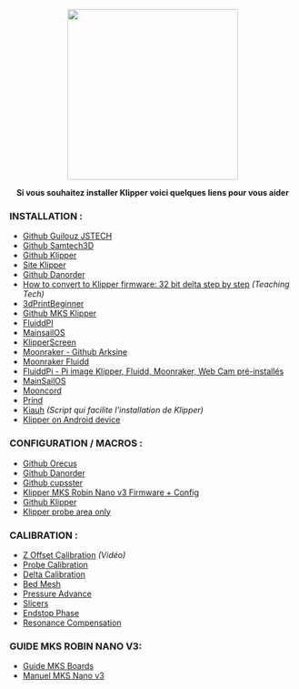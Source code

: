 <p align="center">  
  <img src="https://user-images.githubusercontent.com/62854582/165336191-0ab57463-6fc6-4fad-8408-ae8a53b843ed.png" width="300"/>  
</p>

<p align="center">
  <b>Si vous souhaitez installer Klipper voici quelques liens pour vous aider</b>
  </p>
  
### INSTALLATION :

- [Github Guilouz JSTECH]([https://github.com/Guilouz/Klipper-Flsun-Super-Racer](https://guilouz.github.io/Klipper-Flsun-Super-Racer/))
- [Github Samtech3D](https://github.com/Samtech3D/FLSUN-SR-Klipper-Klipper-Screen-Neopixel-Theme?fs=e&s=cl)
- [Github Klipper](https://github.com/Klipper3d/klipper)
- [Site Klipper](https://www.klipper3d.org/)
- [Github Danorder](https://github.com/danorder/Flsun-super-racer-Full-klipper-config-)
- [How to convert to Klipper firmware: 32 bit delta step by step](https://www.youtube.com/watch?v=Cj7KpzbgExQ) *(Teaching Tech)*
- [3dPrintBeginner](https://3dprintbeginner.com/klipper-on-flsun-super-racer/)
- [Github MKS Klipper](https://github.com/makerbase-mks/Klipper-for-MKS-Boards)
- [FluiddPI](https://docs.fluidd.xyz/installation/fluiddpi)
- [MainsailOS](https://docs.mainsail.xyz/setup/mainsail-os)
- [KlipperScreen](https://github.com/jordanruthe/KlipperScreen)
- [Moonraker - Github Arksine](https://github.com/Arksine/moonraker)
- [Moonraker Fluidd](https://docs.fluidd.xyz/configuration/moonraker)
- [FluiddPi - Pi image Klipper, Fluidd, Moonraker, Web Cam pré-installés](https://github.com/fluidd-core/FluiddPi)
- [MainSailOS](https://github.com/mainsail-crew/MainsailOS)
- [Mooncord](https://github.com/eliteSchwein/mooncord)
- [Prind](https://github.com/mkuf/prind)
- [Kiauh](https://github.com/th33xitus/kiauh) *(Script qui facilite l'installation de Klipper)*
- [Klipper on Android device](https://klipperscreen.readthedocs.io/en/latest/Android/)

### CONFIGURATION / MACROS :

- [Github Orecus](https://github.com/orecus/FLSUN-SR---Klipper)
- [Github Danorder](https://github.com/danorder/Flsun-super-racer-Full-klipper-config-/blob/main/printer.cfg)
- [Github cupsster](https://github.com/cupsster/FLSUN-SR---Klipper-Config)
- [Klipper MKS Robin Nano v3 Firmware + Config](https://github.com/makerbase-mks/Klipper-for-MKS-Boards/tree/main/MKS%20Robin%20Nano%20V3.x)
- [Github Klipper](https://github.com/Klipper3d/klipper/tree/master/config)
- [Klipper probe area only](https://gist.github.com/noahliketheark/4acd58d5604f2fb4b387caec1e0ee9a3?fbclid=IwAR176mhZV87AwilpCR2evy73DiZ30RPfjSbCnojwc6JmWdmck3txWZGuAvY)

### CALIBRATION :

- [Z Offset Calibration](https://youtu.be/U8EGKLJpQmo) *(Vidéo)*
- [Probe Calibration](https://www.klipper3d.org/Probe_Calibrate.html)
- [Delta Calibration](https://www.klipper3d.org/Delta_Calibrate.html)
- [Bed Mesh](https://www.klipper3d.org/Bed_Mesh.html)
- [Pressure Advance](https://www.klipper3d.org/Pressure_Advance.html)
- [Slicers](https://www.klipper3d.org/Slicers.html)
- [Endstop Phase](https://www.klipper3d.org/Endstop_Phase.html)
- [Resonance Compensation](https://www.klipper3d.org/Resonance_Compensation.html)

### GUIDE MKS ROBIN NANO V3:

- [Guide MKS Boards](https://github.com/makerbase-mks/Klipper-for-MKS-Boards/blob/main/MKS%20motherboard%20Raspberry%20Pi%20system%20and%20Klipper%20firmware%20upgrade%20guide.pdf)
- [Manuel MKS Nano v3](https://github.com/makerbase-mks/Klipper-for-MKS-Boards/blob/main/Klipper%E5%9B%BA%E4%BB%B6%E4%BD%BF%E7%94%A8%E8%AF%B4%E6%98%8E-Nano%20V3.pdf)
